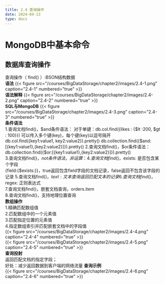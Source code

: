 ```yaml
---
title: 2.4 查询操作
date: 2024-04-13
type: docs
---
```

# MongoDB中基本命令
## 数据库查询操作  
查询操作（ find() ）:BSON结构数据   
**语法**
{{< figure src="/courses/BigDataStorage/chapter2/images/2.4-1.png" caption="2.4-1" numbered="true" >}}  
**语法解释**
{{< figure src="/courses/BigDataStorage/chapter2/images/2.4-2.png" caption="2.4-2" numbered="true" >}}  
**SQL与MongoDB**
{{< figure src="/courses/BigDataStorage/chapter2/images/2.4-3.png" caption="2.4-3" numbered="true" >}}  
**条件语法**  
1.查询文档find()，$and条件语法：  
   对于单键：db.col.find({likes : {$lt :200, $gt : 100}})  
   可以传入多个键(key)，每个键(key)以逗号隔开  
   db.col.find({key1:value1, key2:value2}).pretty()    
   db.collection.find({$and:[{key1:value1},{key2:value2}]}).pretty()  
2.查询文档find()，$or条件语法：  
   db.collection.find({$or:[{key1:value1},{key2:value2}]}).pretty()  
3.查询文档find()，$not条件语法，非运算：  
4.查询文档find()，$exists: 是否包含某个字段  
   {field:{$exists:<boolean>}}，true返回包含field字段的文档记录，false返回不包含该字段的记录
5.查询文档find()，$text: 文本查询  
   返回匹配文本的记录  
6.查询文档find()，$regex: 正则表达式  
7.查询文档find()，嵌套文档查询，orders.item  
8.查询文档find()，支持地理位置查询  
**数组操作**   
1.精确匹配数组值  
2.匹配数组中的一个元素值  
3.匹配指定位置的元素值  
4.指定数组索引并匹配嵌套文档中的字段值  
{{< figure src="/courses/BigDataStorage/chapter2/images/2.4-4.png" caption="2.4-4" numbered="true" >}}  
{{< figure src="/courses/BigDataStorage/chapter2/images/2.4-5.png" caption="2.4-5" numbered="true" >}}  
**查询投射**   
返回匹配文档的指定字段；  
好处：减少返回数据到客户端的网络流量
**查询示例**   
{{< figure src="/courses/BigDataStorage/chapter2/images/2.4-6.png" caption="2.4-6" numbered="true" >}}  
